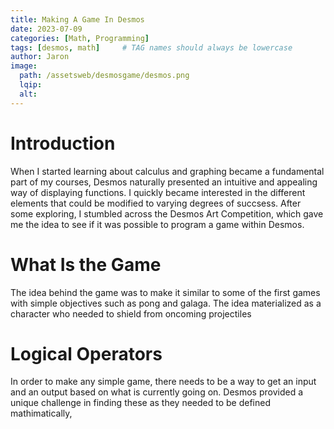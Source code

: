 ```yaml
---
title: Making A Game In Desmos
date: 2023-07-09 
categories: [Math, Programming]
tags: [desmos, math]     # TAG names should always be lowercase
author: Jaron
image:
  path: /assetsweb/desmosgame/desmos.png
  lqip: 
  alt: 
---
```




# Introduction

When I started learning about calculus and graphing became a fundamental part of my courses, Desmos naturally presented an intuitive and appealing way of displaying functions. I quickly became interested in the different elements that could be modified to varying degrees of succsess. After some exploring, I stumbled across the Desmos Art Competition, which gave me the idea to see if it was possible to program a game within Desmos.

# What Is the Game
The idea behind the game was to make it similar to some of the first games with simple objectives such as pong and galaga. The idea materialized as a character who needed to shield from oncoming projectiles 

# Logical Operators
In order to make any simple game, there needs to be a way to get an input and an output based on what is currently going on. Desmos provided a unique challenge in finding these as they needed to be defined mathimatically, 
